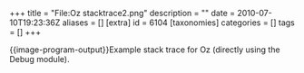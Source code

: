 +++
title = "File:Oz stacktrace2.png"
description = ""
date = 2010-07-10T19:23:36Z
aliases = []
[extra]
id = 6104
[taxonomies]
categories = []
tags = []
+++

{{image-program-output}}Example stack trace for Oz (directly using the Debug module).
